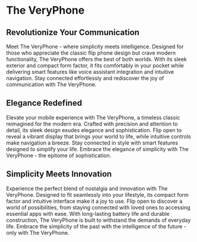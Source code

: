 # The VeryPhone

## Revolutionize Your Communication
Meet The VeryPhone - where simplicity meets intelligence. Designed for those who appreciate the classic flip phone design but crave modern functionality, The VeryPhone offers the best of both worlds. With its sleek exterior and compact form factor, it fits comfortably in your pocket while delivering smart features like voice assistant integration and intuitive navigation. Stay connected effortlessly and rediscover the joy of communication with The VeryPhone.

## Elegance Redefined
Elevate your mobile experience with The VeryPhone, a timeless classic reimagined for the modern era. Crafted with precision and attention to detail, its sleek design exudes elegance and sophistication. Flip open to reveal a vibrant display that brings your world to life, while intuitive controls make navigation a breeze. Stay connected in style with smart features designed to simplify your life. Embrace the elegance of simplicity with The VeryPhone - the epitome of sophistication.

## Simplicity Meets Innovation
Experience the perfect blend of nostalgia and innovation with The VeryPhone. Designed to fit seamlessly into your lifestyle, its compact form factor and intuitive interface make it a joy to use. Flip open to discover a world of possibilities, from staying connected with loved ones to accessing essential apps with ease. With long-lasting battery life and durable construction, The VeryPhone is built to withstand the demands of everyday life. Embrace the simplicity of the past with the intelligence of the future - only with The VeryPhone.
